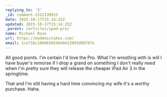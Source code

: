 ```yaml
---
replying_to: '2'
_id: comment-2312139915
date: 2015-10-17T15:14:25Z
updated: 2015-10-17T15:14:25Z
_parent: /articles/ipad-pro/
name: Michael Rose
url: https://mademistakes.com/
email: 1ce71bc10b86565464b612093d89707e
---
```


All good points. I'm certain I'd love the Pro. What I'm wrestling with
is will I have buyer's remorse if I drop a grand on something I don't really *need*
when I'm pretty sure they will release the cheaper iPad Air 3 in the springtime.

That and I'm still having a hard time convincing my wife it's a worthy purchase. Haha.

